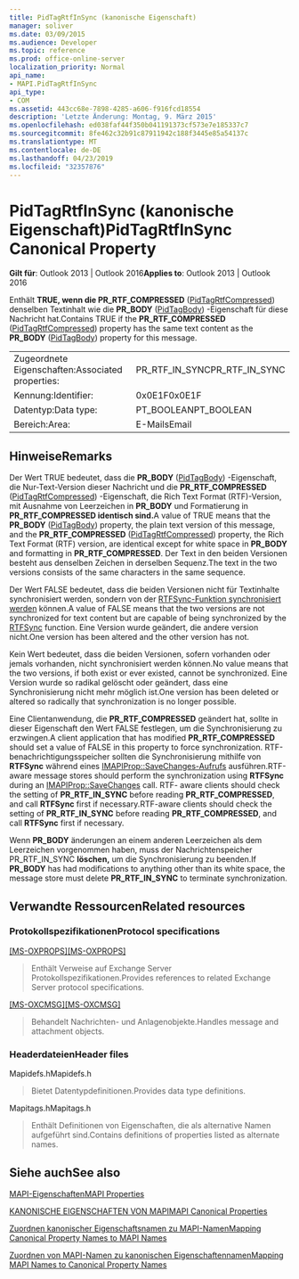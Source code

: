 ```yaml
---
title: PidTagRtfInSync (kanonische Eigenschaft)
manager: soliver
ms.date: 03/09/2015
ms.audience: Developer
ms.topic: reference
ms.prod: office-online-server
localization_priority: Normal
api_name:
- MAPI.PidTagRtfInSync
api_type:
- COM
ms.assetid: 443cc68e-7898-4285-a606-f916fcd18554
description: 'Letzte Änderung: Montag, 9. März 2015'
ms.openlocfilehash: ed038faf44f350b041191373cf573e7e185337c7
ms.sourcegitcommit: 8fe462c32b91c87911942c188f3445e85a54137c
ms.translationtype: MT
ms.contentlocale: de-DE
ms.lasthandoff: 04/23/2019
ms.locfileid: "32357876"
---
```

# <a name="pidtagrtfinsync-canonical-property"></a><span data-ttu-id="36697-103">PidTagRtfInSync (kanonische Eigenschaft)</span><span class="sxs-lookup"><span data-stu-id="36697-103">PidTagRtfInSync Canonical Property</span></span>

  
  
<span data-ttu-id="36697-104">**Gilt für**: Outlook 2013 | Outlook 2016</span><span class="sxs-lookup"><span data-stu-id="36697-104">**Applies to**: Outlook 2013 | Outlook 2016</span></span> 
  
<span data-ttu-id="36697-105">Enthält **TRUE, wenn die PR_RTF_COMPRESSED** ([PidTagRtfCompressed](pidtagrtfcompressed-canonical-property.md)) denselben Textinhalt wie die **PR_BODY** ([PidTagBody](pidtagbody-canonical-property.md)) -Eigenschaft für diese Nachricht hat.</span><span class="sxs-lookup"><span data-stu-id="36697-105">Contains TRUE if the **PR_RTF_COMPRESSED** ([PidTagRtfCompressed](pidtagrtfcompressed-canonical-property.md)) property has the same text content as the **PR_BODY** ([PidTagBody](pidtagbody-canonical-property.md)) property for this message.</span></span>
  
|||
|:-----|:-----|
|<span data-ttu-id="36697-106">Zugeordnete Eigenschaften:</span><span class="sxs-lookup"><span data-stu-id="36697-106">Associated properties:</span></span>  <br/> |<span data-ttu-id="36697-107">PR_RTF_IN_SYNC</span><span class="sxs-lookup"><span data-stu-id="36697-107">PR_RTF_IN_SYNC</span></span>  <br/> |
|<span data-ttu-id="36697-108">Kennung:</span><span class="sxs-lookup"><span data-stu-id="36697-108">Identifier:</span></span>  <br/> |<span data-ttu-id="36697-109">0x0E1F</span><span class="sxs-lookup"><span data-stu-id="36697-109">0x0E1F</span></span>  <br/> |
|<span data-ttu-id="36697-110">Datentyp:</span><span class="sxs-lookup"><span data-stu-id="36697-110">Data type:</span></span>  <br/> |<span data-ttu-id="36697-111">PT_BOOLEAN</span><span class="sxs-lookup"><span data-stu-id="36697-111">PT_BOOLEAN</span></span>  <br/> |
|<span data-ttu-id="36697-112">Bereich:</span><span class="sxs-lookup"><span data-stu-id="36697-112">Area:</span></span>  <br/> |<span data-ttu-id="36697-113">E-Mails</span><span class="sxs-lookup"><span data-stu-id="36697-113">Email</span></span>  <br/> |
   
## <a name="remarks"></a><span data-ttu-id="36697-114">Hinweise</span><span class="sxs-lookup"><span data-stu-id="36697-114">Remarks</span></span>

<span data-ttu-id="36697-115">Der Wert TRUE bedeutet, dass die **PR_BODY** ([PidTagBody](pidtagbody-canonical-property.md)) -Eigenschaft, die Nur-Text-Version dieser Nachricht und die **PR_RTF_COMPRESSED** ([PidTagRtfCompressed](pidtagrtfcompressed-canonical-property.md)) -Eigenschaft, die Rich Text Format (RTF)-Version, mit Ausnahme von Leerzeichen in **PR_BODY** und Formatierung in **PR_RTF_COMPRESSED identisch sind.**</span><span class="sxs-lookup"><span data-stu-id="36697-115">A value of TRUE means that the **PR_BODY** ([PidTagBody](pidtagbody-canonical-property.md)) property, the plain text version of this message, and the **PR_RTF_COMPRESSED** ([PidTagRtfCompressed](pidtagrtfcompressed-canonical-property.md)) property, the Rich Text Format (RTF) version, are identical except for white space in **PR_BODY** and formatting in **PR_RTF_COMPRESSED**.</span></span> <span data-ttu-id="36697-116">Der Text in den beiden Versionen besteht aus denselben Zeichen in derselben Sequenz.</span><span class="sxs-lookup"><span data-stu-id="36697-116">The text in the two versions consists of the same characters in the same sequence.</span></span>
  
<span data-ttu-id="36697-117">Der Wert FALSE bedeutet, dass die beiden Versionen nicht für Textinhalte synchronisiert werden, sondern von der [RTFSync-Funktion synchronisiert werden](rtfsync.md) können.</span><span class="sxs-lookup"><span data-stu-id="36697-117">A value of FALSE means that the two versions are not synchronized for text content but are capable of being synchronized by the [RTFSync](rtfsync.md) function.</span></span> <span data-ttu-id="36697-118">Eine Version wurde geändert, die andere version nicht.</span><span class="sxs-lookup"><span data-stu-id="36697-118">One version has been altered and the other version has not.</span></span> 
  
<span data-ttu-id="36697-119">Kein Wert bedeutet, dass die beiden Versionen, sofern vorhanden oder jemals vorhanden, nicht synchronisiert werden können.</span><span class="sxs-lookup"><span data-stu-id="36697-119">No value means that the two versions, if both exist or ever existed, cannot be synchronized.</span></span> <span data-ttu-id="36697-120">Eine Version wurde so radikal gelöscht oder geändert, dass eine Synchronisierung nicht mehr möglich ist.</span><span class="sxs-lookup"><span data-stu-id="36697-120">One version has been deleted or altered so radically that synchronization is no longer possible.</span></span>
  
<span data-ttu-id="36697-121">Eine Clientanwendung, die **PR_RTF_COMPRESSED** geändert hat, sollte in dieser Eigenschaft den Wert FALSE festlegen, um die Synchronisierung zu erzwingen.</span><span class="sxs-lookup"><span data-stu-id="36697-121">A client application that has modified **PR_RTF_COMPRESSED** should set a value of FALSE in this property to force synchronization.</span></span> <span data-ttu-id="36697-122">RTF-benachrichtigungsspeicher sollten die Synchronisierung mithilfe von **RTFSync** während eines [IMAPIProp::SaveChanges-Aufrufs](imapiprop-savechanges.md) ausführen.</span><span class="sxs-lookup"><span data-stu-id="36697-122">RTF-aware message stores should perform the synchronization using **RTFSync** during an [IMAPIProp::SaveChanges](imapiprop-savechanges.md) call.</span></span> <span data-ttu-id="36697-123">RTF- aware clients should check the setting of **PR_RTF_IN_SYNC** before reading **PR_RTF_COMPRESSED**, and call **RTFSync** first if necessary.</span><span class="sxs-lookup"><span data-stu-id="36697-123">RTF-aware clients should check the setting of **PR_RTF_IN_SYNC** before reading **PR_RTF_COMPRESSED**, and call **RTFSync** first if necessary.</span></span> 
  
<span data-ttu-id="36697-124">Wenn **PR_BODY** änderungen an einem anderen Leerzeichen als dem Leerzeichen vorgenommen haben, muss der Nachrichtenspeicher PR_RTF_IN_SYNC **löschen,** um die Synchronisierung zu beenden.</span><span class="sxs-lookup"><span data-stu-id="36697-124">If **PR_BODY** has had modifications to anything other than its white space, the message store must delete **PR_RTF_IN_SYNC** to terminate synchronization.</span></span> 
  
## <a name="related-resources"></a><span data-ttu-id="36697-125">Verwandte Ressourcen</span><span class="sxs-lookup"><span data-stu-id="36697-125">Related resources</span></span>

### <a name="protocol-specifications"></a><span data-ttu-id="36697-126">Protokollspezifikationen</span><span class="sxs-lookup"><span data-stu-id="36697-126">Protocol specifications</span></span>

<span data-ttu-id="36697-127">[[MS-OXPROPS]](https://msdn.microsoft.com/library/f6ab1613-aefe-447d-a49c-18217230b148%28Office.15%29.aspx)</span><span class="sxs-lookup"><span data-stu-id="36697-127">[[MS-OXPROPS]](https://msdn.microsoft.com/library/f6ab1613-aefe-447d-a49c-18217230b148%28Office.15%29.aspx)</span></span>
  
> <span data-ttu-id="36697-128">Enthält Verweise auf Exchange Server Protokollspezifikationen.</span><span class="sxs-lookup"><span data-stu-id="36697-128">Provides references to related Exchange Server protocol specifications.</span></span>
    
<span data-ttu-id="36697-129">[[MS-OXCMSG]](https://msdn.microsoft.com/library/7fd7ec40-deec-4c06-9493-1bc06b349682%28Office.15%29.aspx)</span><span class="sxs-lookup"><span data-stu-id="36697-129">[[MS-OXCMSG]](https://msdn.microsoft.com/library/7fd7ec40-deec-4c06-9493-1bc06b349682%28Office.15%29.aspx)</span></span>
  
> <span data-ttu-id="36697-130">Behandelt Nachrichten- und Anlagenobjekte.</span><span class="sxs-lookup"><span data-stu-id="36697-130">Handles message and attachment objects.</span></span>
    
### <a name="header-files"></a><span data-ttu-id="36697-131">Headerdateien</span><span class="sxs-lookup"><span data-stu-id="36697-131">Header files</span></span>

<span data-ttu-id="36697-132">Mapidefs.h</span><span class="sxs-lookup"><span data-stu-id="36697-132">Mapidefs.h</span></span>
  
> <span data-ttu-id="36697-133">Bietet Datentypdefinitionen.</span><span class="sxs-lookup"><span data-stu-id="36697-133">Provides data type definitions.</span></span>
    
<span data-ttu-id="36697-134">Mapitags.h</span><span class="sxs-lookup"><span data-stu-id="36697-134">Mapitags.h</span></span>
  
> <span data-ttu-id="36697-135">Enthält Definitionen von Eigenschaften, die als alternative Namen aufgeführt sind.</span><span class="sxs-lookup"><span data-stu-id="36697-135">Contains definitions of properties listed as alternate names.</span></span>
    
## <a name="see-also"></a><span data-ttu-id="36697-136">Siehe auch</span><span class="sxs-lookup"><span data-stu-id="36697-136">See also</span></span>



[<span data-ttu-id="36697-137">MAPI-Eigenschaften</span><span class="sxs-lookup"><span data-stu-id="36697-137">MAPI Properties</span></span>](mapi-properties.md)
  
[<span data-ttu-id="36697-138">KANONISCHE EIGENSCHAFTEN VON MAPI</span><span class="sxs-lookup"><span data-stu-id="36697-138">MAPI Canonical Properties</span></span>](mapi-canonical-properties.md)
  
[<span data-ttu-id="36697-139">Zuordnen kanonischer Eigenschaftsnamen zu MAPI-Namen</span><span class="sxs-lookup"><span data-stu-id="36697-139">Mapping Canonical Property Names to MAPI Names</span></span>](mapping-canonical-property-names-to-mapi-names.md)
  
[<span data-ttu-id="36697-140">Zuordnen von MAPI-Namen zu kanonischen Eigenschaftennamen</span><span class="sxs-lookup"><span data-stu-id="36697-140">Mapping MAPI Names to Canonical Property Names</span></span>](mapping-mapi-names-to-canonical-property-names.md)

